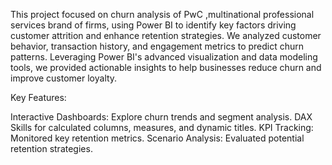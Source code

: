 This project focused on churn analysis of PwC ,multinational professional services brand of firms, using Power BI to identify key factors driving customer attrition and enhance retention strategies. We analyzed customer behavior, transaction history, and engagement metrics to predict churn patterns. Leveraging Power BI's advanced visualization and data modeling tools, we provided actionable insights to help businesses reduce churn and improve customer loyalty.

Key Features:

Interactive Dashboards: Explore churn trends and segment analysis.
DAX Skills for calculated columns, measures, and dynamic titles.
KPI Tracking: Monitored key retention metrics.
Scenario Analysis: Evaluated potential retention strategies.
